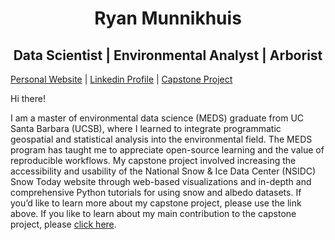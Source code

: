 <h1 align="center"> Ryan Munnikhuis </h1>
<h2 align="center">  Data Scientist | Environmental Analyst | Arborist </h2> 

<p align="center">

 [Personal Website](https://ryanmunnikhuis.github.io/) | [Linkedin Profile](https://www.linkedin.com/in/rmunnikh/) | [Capstone Project](https://github.com/MEDSsnowtoday) 

</p>

Hi there! 

I am a master of environmental data science (MEDS) graduate from UC Santa Barbara (UCSB), where I learned to integrate programmatic geospatial and statistical analysis into the environmental field. The MEDS program has taught me to appreciate open-source learning and the value of reproducible workflows. My capstone project involved increasing the accessibility and usability of the National Snow & Ice Data Center (NSIDC) Snow Today website through web-based visualizations and in-depth and comprehensive Python tutorials for using snow and albedo datasets. If you’d like to learn more about my capstone project, please use the link above. If you like to learn about my main contribution to the capstone project, please [click here]( https://github.com/MEDSsnowtoday/Tutorials). 

<!--
**RyanMunnikhuis/RyanMunnikhuis** is a ✨ _special_ ✨ repository because its `README.md` (this file) appears on your GitHub profile.

Here are some ideas to get you started:

- 🔭 I’m currently working on ...
- 🌱 I’m currently learning ...
- 👯 I’m looking to collaborate on ...
- 🤔 I’m looking for help with ...
- 💬 Ask me about ...
- 📫 How to reach me: ...
- 😄 Pronouns: ...
- ⚡ Fun fact: ...
-->
